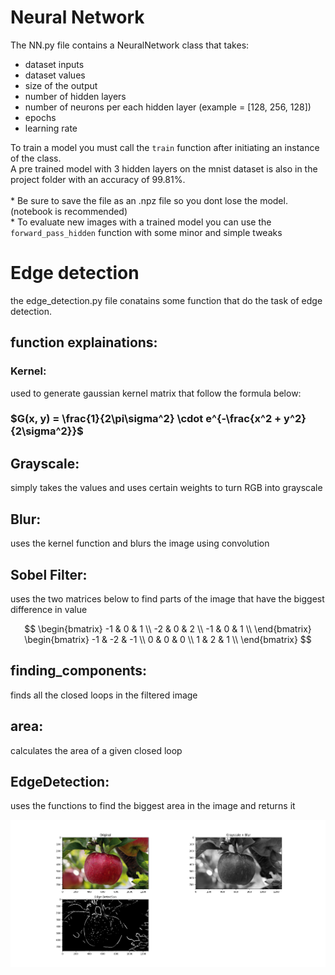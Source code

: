 # Neural Network
The NN.py file contains a NeuralNetwork class that takes: <br>
- dataset inputs <br>
- dataset values <br>
- size of the output <br>
- number of hidden layers <br>
- number of neurons per each hidden layer (example = [128, 256, 128]) <br>
- epochs <br>
- learning rate <br>

To train a model you must call the `train` function after initiating an instance of the class. <br>
A pre trained model with 3 hidden layers on the mnist dataset is also in the project folder with an accuracy of 99.81%. <br> <br>
\* Be sure to save the file as an .npz file so you dont lose the model. (notebook is recommended) <br>
\* To evaluate new images with a trained model you can use the `forward_pass_hidden` function with some minor and simple tweaks

# Edge detection
the edge_detection.py file conatains some function that do the task of edge detection.
## function explainations:
### Kernel:
used to generate gaussian kernel matrix that follow the formula below:
### $G(x, y) = \frac{1}{2\pi\sigma^2} \cdot e^{-\frac{x^2 + y^2}{2\sigma^2}}$

## Grayscale:
simply takes the values and uses certain weights to turn RGB into grayscale

## Blur:
uses the kernel function and blurs the image using convolution

## Sobel Filter:
uses the two matrices below to find parts of the image that have the biggest difference in value

$$ \begin{bmatrix} 
   -1 & 0 & 1 \\
   -2 & 0 & 2 \\
   -1 & 0 & 1 \\
   \end{bmatrix}       
 \begin{bmatrix} 
   -1 & -2 & -1 \\
    0 & 0 & 0 \\
    1 & 2 & 1 \\
   \end{bmatrix} $$

## finding_components:
finds all the closed loops in the filtered image

## area:
calculates the area of a given closed loop

## EdgeDetection:
uses the functions to find the biggest area in the image and returns it

![My Image](Images/edge_detection.png)

